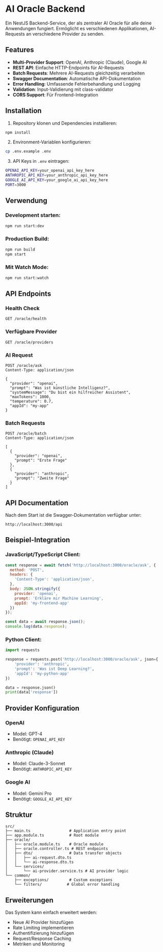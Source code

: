 # AI Oracle Backend

Ein NestJS Backend-Service, der als zentraler AI Oracle für alle deine Anwendungen fungiert. Ermöglicht es verschiedenen Applikationen, AI-Requests an verschiedene Provider zu senden.

## Features

- **Multi-Provider Support**: OpenAI, Anthropic (Claude), Google AI
- **REST API**: Einfache HTTP-Endpoints für AI-Requests
- **Batch Requests**: Mehrere AI-Requests gleichzeitig verarbeiten
- **Swagger Documentation**: Automatische API-Dokumentation
- **Error Handling**: Umfassende Fehlerbehandlung und Logging
- **Validation**: Input-Validierung mit class-validator
- **CORS Support**: Für Frontend-Integration

## Installation

1. Repository klonen und Dependencies installieren:
```bash
npm install
```

2. Environment-Variablen konfigurieren:
```bash
cp .env.example .env
```

3. API Keys in `.env` eintragen:
```bash
OPENAI_API_KEY=your_openai_api_key_here
ANTHROPIC_API_KEY=your_anthropic_api_key_here
GOOGLE_AI_API_KEY=your_google_ai_api_key_here
PORT=3000
```

## Verwendung

### Development starten:
```bash
npm run start:dev
```

### Production Build:
```bash
npm run build
npm start
```

### Mit Watch Mode:
```bash
npm run start:watch
```

## API Endpoints

### Health Check
```
GET /oracle/health
```

### Verfügbare Provider
```
GET /oracle/providers
```

### AI Request
```
POST /oracle/ask
Content-Type: application/json

{
  "provider": "openai",
  "prompt": "Was ist künstliche Intelligenz?",
  "systemMessage": "Du bist ein hilfreicher Assistent",
  "maxTokens": 1000,
  "temperature": 0.7,
  "appId": "my-app"
}
```

### Batch Requests
```
POST /oracle/batch
Content-Type: application/json

[
  {
    "provider": "openai",
    "prompt": "Erste Frage"
  },
  {
    "provider": "anthropic",
    "prompt": "Zweite Frage"
  }
]
```

## API Documentation

Nach dem Start ist die Swagger-Dokumentation verfügbar unter:
```
http://localhost:3000/api
```

## Beispiel-Integration

### JavaScript/TypeScript Client:
```javascript
const response = await fetch('http://localhost:3000/oracle/ask', {
  method: 'POST',
  headers: {
    'Content-Type': 'application/json',
  },
  body: JSON.stringify({
    provider: 'openai',
    prompt: 'Erkläre mir Machine Learning',
    appId: 'my-frontend-app'
  })
});

const data = await response.json();
console.log(data.response);
```

### Python Client:
```python
import requests

response = requests.post('http://localhost:3000/oracle/ask', json={
    'provider': 'anthropic',
    'prompt': 'Was ist Deep Learning?',
    'appId': 'my-python-app'
})

data = response.json()
print(data['response'])
```

## Provider Konfiguration

### OpenAI
- Model: GPT-4
- Benötigt: `OPENAI_API_KEY`

### Anthropic (Claude)
- Model: Claude-3-Sonnet
- Benötigt: `ANTHROPIC_API_KEY`

### Google AI
- Model: Gemini Pro
- Benötigt: `GOOGLE_AI_API_KEY`

## Struktur

```
src/
├── main.ts                 # Application entry point
├── app.module.ts           # Root module
├── oracle/
│   ├── oracle.module.ts    # Oracle module
│   ├── oracle.controller.ts # REST endpoints
│   ├── dto/                # Data transfer objects
│   │   ├── ai-request.dto.ts
│   │   └── ai-response.dto.ts
│   └── services/
│       └── ai-provider.service.ts # AI provider logic
└── common/
    ├── exceptions/         # Custom exceptions
    └── filters/           # Global error handling
```

## Erweiterungen

Das System kann einfach erweitert werden:
- Neue AI Provider hinzufügen
- Rate Limiting implementieren
- Authentifizierung hinzufügen
- Request/Response Caching
- Metriken und Monitoring